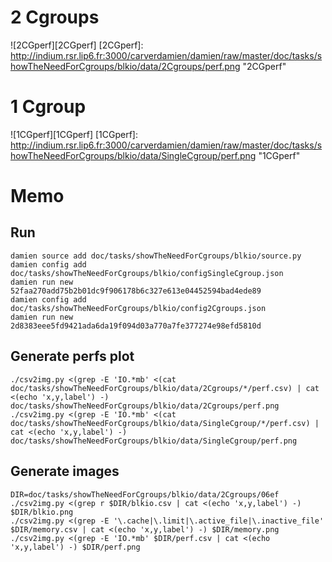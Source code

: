 # 2 Cgroups
![2CGperf][2CGperf]
[2CGperf]: http://indium.rsr.lip6.fr:3000/carverdamien/damien/raw/master/doc/tasks/showTheNeedForCgroups/blkio/data/2Cgroups/perf.png "2CGperf"

# 1 Cgroup
![1CGperf][1CGperf]
[1CGperf]: http://indium.rsr.lip6.fr:3000/carverdamien/damien/raw/master/doc/tasks/showTheNeedForCgroups/blkio/data/SingleCgroup/perf.png "1CGperf"

# Memo
## Run
```
damien source add doc/tasks/showTheNeedForCgroups/blkio/source.py
damien config add doc/tasks/showTheNeedForCgroups/blkio/configSingleCgroup.json
damien run new 52faa270add75b2b01dc9f906178b6c327e613e04452594bad4ede89
damien config add doc/tasks/showTheNeedForCgroups/blkio/config2Cgroups.json
damien run new 2d8383eee5fd9421ada6da19f094d03a770a7fe377274e98efd5810d
```

## Generate perfs plot
```
./csv2img.py <(grep -E 'IO.*mb' <(cat doc/tasks/showTheNeedForCgroups/blkio/data/2Cgroups/*/perf.csv) | cat <(echo 'x,y,label') -) doc/tasks/showTheNeedForCgroups/blkio/data/2Cgroups/perf.png
./csv2img.py <(grep -E 'IO.*mb' <(cat doc/tasks/showTheNeedForCgroups/blkio/data/SingleCgroup/*/perf.csv) | cat <(echo 'x,y,label') -) doc/tasks/showTheNeedForCgroups/blkio/data/SingleCgroup/perf.png
```

## Generate images
```
DIR=doc/tasks/showTheNeedForCgroups/blkio/data/2Cgroups/06ef
./csv2img.py <(grep r $DIR/blkio.csv | cat <(echo 'x,y,label') -) $DIR/blkio.png
./csv2img.py <(grep -E '\.cache|\.limit|\.active_file|\.inactive_file' $DIR/memory.csv | cat <(echo 'x,y,label') -) $DIR/memory.png
./csv2img.py <(grep -E 'IO.*mb' $DIR/perf.csv | cat <(echo 'x,y,label') -) $DIR/perf.png
```
